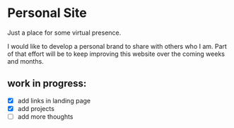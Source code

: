 # Personal Site
Just a place for some virtual presence.

I would like to develop a personal brand to share with others who I am. 
Part of that effort will be to keep improving this website over the coming weeks and months.


## work in progress:

- [x] add links in landing page
- [x] add projects
- [ ] add more thoughts
